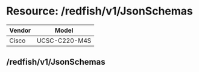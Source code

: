 # Resource: /redfish/v1/JsonSchemas

Vendor | Model
--- | ---
Cisco | UCSC-C220-M4S

## /redfish/v1/JsonSchemas

```
```

